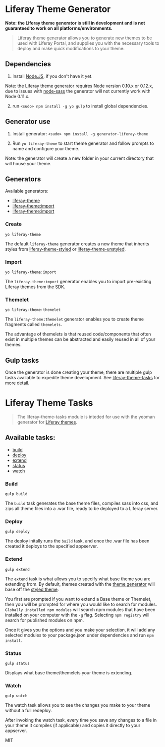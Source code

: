 # Liferay Theme Generator

**Note: the Liferay theme generator is still in development and is not 
guaranteed to work on all platforms/environments.**

> Liferay theme generator allows you to generate new themes to be used with 
Liferay Portal, and supplies you with the necessary tools to deploy and make 
quick modifications to your theme.

## Dependencies

1. Install [Node.JS](http://nodejs.org/), if you don't have it yet.

Note: the Liferay theme generator requires Node version 0.10.x or 0.12.x, due to 
issues with [node-sass](https://www.npmjs.com/package/node-sass) the generator 
will not currently work with Node 0.11.x.

2. run `<sudo> npm install -g yo gulp` to install global dependencies.

## Generator use

1. Install generator: `<sudo> npm install -g generator-liferay-theme`

2. Run `yo liferay-theme` to start theme generator and follow prompts to name 
and configure your theme.

Note: the generator will create a new folder in your current directory that will 
house your theme.

## Generators

Available generators:

* [liferay-theme](#create)
* [liferay-theme:import](#import)
* [liferay-theme:import](#themelet)

### Create

```
yo liferay-theme
```

The default `liferay-theme` generator creates a new theme that inherits styles 
from [liferay-theme-styled](https://www.npmjs.com/package/liferay-theme-styled) 
or [liferay-theme-unstyled](https://www.npmjs.com/package/liferay-theme-unstyled).


### Import

```
yo liferay-theme:import
```

The `liferay-theme:import` generator enables you to import pre-existing Liferay 
themes from the SDK.

### Themelet

```
yo liferay-theme:themelet
```

The `liferay-theme:themelet` generator enables you to create theme fragments 
called `themelets`.

The advantage of themelets is that reused code/components that often exist in 
multiple themes can be abstracted and easily reused in all of your themes.


## Gulp tasks

Once the generator is done creating your theme, there are multiple gulp tasks 
available to expedite theme development. See [liferay-theme-tasks](https://github.com/Robert-Frampton/liferay-theme-tasks) 
for more detail.

# Liferay Theme Tasks

> The liferay-theme-tasks module is inteded for use with the yeoman generator 
for [Liferay themes](https://github.com/natecavanaugh/generator-liferay-theme).

## Available tasks:

* [build](#build)
* [deploy](#deploy)
* [extend](#extend)
* [status](#status)
* [watch](#watch)

### Build

```
gulp build
```
The `build` task generates the base theme files, compiles sass into css, and 
zips all theme files into a .war file, ready to be deployed to a Liferay server.

### Deploy

```
gulp deploy
```

The deploy initally runs the `build` task, and once the .war file has been 
created it deploys to the specified appserver.

### Extend

```
gulp extend
```

The `extend` task is what allows you to specify what base theme you are 
extending from. By default, themes created with the [theme generator](https://github.com/natecavanaugh/generator-liferay-theme) 
will base off the [styled theme](https://github.com/natecavanaugh/liferay-theme-styled).

You first are prompted if you want to extend a Base theme or Themelet, then you 
will be prompted for where you would like to search for modules. 
`Globally installed npm modules` will search npm modules that have been 
installed on your computer with the `-g` flag. Selecting `npm registry` will 
search for published modules on npm.

Once it gives you the options and you make your selection, it will add any 
selected modules to your package.json under dependencies and run `npm install`.

### Status

```
gulp status
```
Displays what base theme/themelets your theme is extending.

### Watch

```
gulp watch
```

The watch task allows you to see the changes you make to your theme without a 
full redeploy.

After invoking the watch task, every time you save any changes to a file in your 
theme it compiles (if applicable) and copies it directly to your appserver.

MIT
